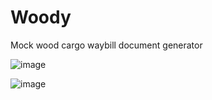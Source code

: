 # Woody

Mock wood cargo waybill document generator

![image](https://github.com/user-attachments/assets/fc56bccd-b2e1-497d-884d-cf0df7db3e77)

![image](https://github.com/user-attachments/assets/63503082-ba17-42b7-b8c6-2946d91c8f43)
